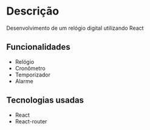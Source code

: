 # Descrição
Desenvolvimento de um relógio digital utilizando React
## Funcionalidades
* Relógio
* Cronômetro
* Temporizador
* Alarme
## Tecnologias usadas
* React
* React-router

